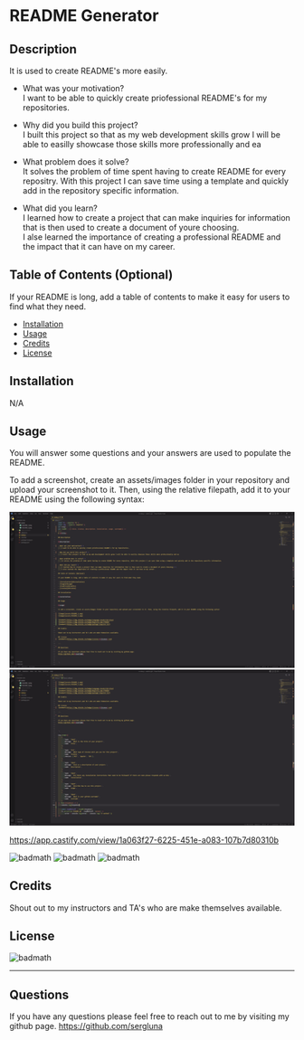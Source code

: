 
# README Generator

## Description

It is used to create README's more easily.

- What was your motivation?  
    I want to be able to quickly create priofessional README's for my repositories.

- Why did you build this project?  
    I built this project so that as my web development skills grow I will be able to easilly showcase those skills more professionally and ea

- What problem does it solve?  
    It solves the problem of time spent having to create README for every repositry. With this project I can save time using a template and quickly add in the repository specific information.

- What did you learn?  
    I learned how to create a project that can make inquiries for information that is then used to create a document of youre choosing.  
    I alse learned the importance of creating a professional README and the impact that it can have on my career.

## Table of Contents (Optional)

If your README is long, add a table of contents to make it easy for users to find what they need.

- [Installation](#installation)
- [Usage](#usage)
- [Credits](#credits)
- [License](#license)

## Installation

N/A

## Usage

You will answer some questions and your answers are used to populate the README.

To add a screenshot, create an assets/images folder in your repository and upload your screenshot to it. Then, using the relative filepath, add it to your README using the following syntax:

![image](assets/README_1.png)
![image](assets/README_2.png)

https://app.castify.com/view/1a063f27-6225-451e-a083-107b7d80310b

![badmath](https://img.shields.io/badge/Language-JavaScript-blue)
![badmath](https://img.shields.io/badge/Registry-npm-ff69b4)
![badmath](https://img.shields.io/badge/package-Inquirer-9cf)

## Credits

Shout out to my instructors and TA's who are make themselves available. 

## License
![badmath](https://img.shields.io/badge/License-MIT-red)

---

## Questions

If you have any questions please feel free to reach out to me by visiting my github page.
https://github.com/sergluna




